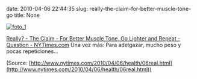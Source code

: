 date: 2010-04-06 22:44:35
slug: really-the-claim-for-better-muscle-tone-go
title: None

[![foto_1][1]][1]

[Really? - The Claim - For Better Muscle Tone, Go Lighter and Repeat - Question - NYTimes.com](http://www.nytimes.com/2010/04/06/health/06real.html) Una vez más: Para adelgazar, mucho peso y pocas repeticiones…

(Source: [http://www.nytimes.com/2010/04/06/health/06real.html](http://www.nytimes.com/2010/04/06/health/06real.html))

[1]: file:///Users/jjdenis/jjdenis.github.com/static/2010-04-06-really-the-claim-for-better-muscle-tone-go_foto1.jpg
